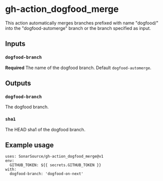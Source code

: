# gh-action_dogfood_merge

This action automatically merges branches prefixed with name "dogfood/" into the "dogfood-automerge" branch or the branch specified as input.

## Inputs

### `dogfood-branch`

**Required** The name of the dogfood branch. Default `dogfood-automerge`.

## Outputs

### `dogfood-branch`

The dogfood branch.

### `sha1`

The HEAD sha1 of the dogfood branch.

## Example usage

```
uses: SonarSource/gh-action_dogfood_merge@v1
env:
  GITHUB_TOKEN: ${{ secrets.GITHUB_TOKEN }}
with:
  dogfood-branch: 'dogfood-on-next'
```
